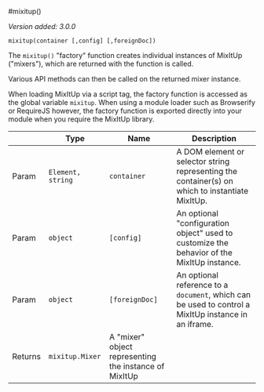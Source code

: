 #mixitup()

*Version added: 3.0.0*

`mixitup(container [,config] [,foreignDoc])`

The `mixitup()` "factory" function creates individual instances of MixItUp
("mixers"), which are returned with the function is called.

Various API methods can then be called on the returned mixer instance.

When loading MixItUp via a script tag, the factory function is accessed
as the global variable `mixitup`. When using a module loader such as Browserify
or RequireJS however, the factory function is exported directly into your module
when you require the MixItUp library.

|   |Type | Name | Description
|---|--- | --- | ---
|Param   |`Element, string` | `container` | A DOM element or selector string representing the container(s) on which to instantiate MixItUp.
|Param   |`object` | `[config]` | An optional "configuration object" used to customize the behavior of the MixItUp instance.
|Param   |`object` | `[foreignDoc]` | An optional reference to a `document`, which can be used to control a MixItUp instance in an iframe.
|Returns |`mixitup.Mixer` | A "mixer" object representing the instance of MixItUp



```js

```


```js

```


```js

```


```js

```
